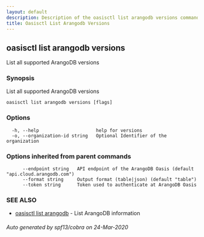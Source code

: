 ```yaml
---
layout: default
description: Description of the oasisctl list arangodb versions command
title: Oasisctl List Arangodb Versions
---
```

## oasisctl list arangodb versions

List all supported ArangoDB versions

### Synopsis

List all supported ArangoDB versions

```
oasisctl list arangodb versions [flags]
```

### Options

```
  -h, --help                     help for versions
  -o, --organization-id string   Optional Identifier of the organization
```

### Options inherited from parent commands

```
      --endpoint string   API endpoint of the ArangoDB Oasis (default "api.cloud.arangodb.com")
      --format string     Output format (table|json) (default "table")
      --token string      Token used to authenticate at ArangoDB Oasis
```

### SEE ALSO

* [oasisctl list arangodb](oasisctl-list-arangodb.md)	 - List ArangoDB information

###### Auto generated by spf13/cobra on 24-Mar-2020
